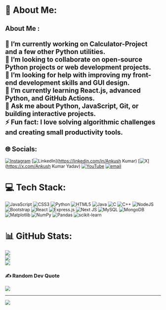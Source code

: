 # 💫 About Me:
## About Me :<br><br>🔭 I’m currently working on **Calculator-Project** and a few other Python utilities.  <br>👯 I’m looking to collaborate on **open-source Python projects or web development projects**.  <br>🤝 I’m looking for help with **improving my front-end development skills and GUI design**.  <br>🌱 I’m currently learning **React.js, advanced Python, and GitHub Actions**.  <br>💬 Ask me about **Python, JavaScript, Git, or building interactive projects**.  <br>⚡ Fun fact: **I love solving algorithmic challenges and creating small productivity tools.**<br>


## 🌐 Socials:
[![Instagram](https://img.shields.io/badge/Instagram-%23E4405F.svg?logo=Instagram&logoColor=white)](https://instagram.com/maiankushyadav) [![LinkedIn](https://img.shields.io/badge/LinkedIn-%230077B5.svg?logo=linkedin&logoColor=white)](https://linkedin.com/in/Ankush Kumar) [![X](https://img.shields.io/badge/X-black.svg?logo=X&logoColor=white)](https://x.com/Ankush Kumar Yadav) [![YouTube](https://img.shields.io/badge/YouTube-%23FF0000.svg?logo=YouTube&logoColor=white)](https://youtube.com/@raijifacts?si=L8pYqlhXYegsBSd_) [![email](https://img.shields.io/badge/Email-D14836?logo=gmail&logoColor=white)](mailto:ankushkumary77@gmail.com) 

# 💻 Tech Stack:
![JavaScript](https://img.shields.io/badge/javascript-%23323330.svg?style=for-the-badge&logo=javascript&logoColor=%23F7DF1E) ![CSS3](https://img.shields.io/badge/css3-%231572B6.svg?style=for-the-badge&logo=css3&logoColor=white) ![Python](https://img.shields.io/badge/python-3670A0?style=for-the-badge&logo=python&logoColor=ffdd54) ![HTML5](https://img.shields.io/badge/html5-%23E34F26.svg?style=for-the-badge&logo=html5&logoColor=white) ![Java](https://img.shields.io/badge/java-%23ED8B00.svg?style=for-the-badge&logo=openjdk&logoColor=white) ![C](https://img.shields.io/badge/c-%2300599C.svg?style=for-the-badge&logo=c&logoColor=white) ![C++](https://img.shields.io/badge/c++-%2300599C.svg?style=for-the-badge&logo=c%2B%2B&logoColor=white) ![NodeJS](https://img.shields.io/badge/node.js-6DA55F?style=for-the-badge&logo=node.js&logoColor=white) ![Bootstrap](https://img.shields.io/badge/bootstrap-%238511FA.svg?style=for-the-badge&logo=bootstrap&logoColor=white) ![React](https://img.shields.io/badge/react-%2320232a.svg?style=for-the-badge&logo=react&logoColor=%2361DAFB) ![Express.js](https://img.shields.io/badge/express.js-%23404d59.svg?style=for-the-badge&logo=express&logoColor=%2361DAFB) ![Next JS](https://img.shields.io/badge/Next-black?style=for-the-badge&logo=next.js&logoColor=white) ![MySQL](https://img.shields.io/badge/mysql-4479A1.svg?style=for-the-badge&logo=mysql&logoColor=white) ![MongoDB](https://img.shields.io/badge/MongoDB-%234ea94b.svg?style=for-the-badge&logo=mongodb&logoColor=white) ![Matplotlib](https://img.shields.io/badge/Matplotlib-%23ffffff.svg?style=for-the-badge&logo=Matplotlib&logoColor=black) ![NumPy](https://img.shields.io/badge/numpy-%23013243.svg?style=for-the-badge&logo=numpy&logoColor=white) ![Pandas](https://img.shields.io/badge/pandas-%23150458.svg?style=for-the-badge&logo=pandas&logoColor=white) ![scikit-learn](https://img.shields.io/badge/scikit--learn-%23F7931E.svg?style=for-the-badge&logo=scikit-learn&logoColor=white)
# 📊 GitHub Stats:
![](https://github-readme-stats.vercel.app/api?username=Ankush-Kumar-Cloud&theme=dark&hide_border=false&include_all_commits=true&count_private=false)<br/>
![](https://nirzak-streak-stats.vercel.app/?user=Ankush-Kumar-Cloud&theme=dark&hide_border=false)<br/>
![](https://github-readme-stats.vercel.app/api/top-langs/?username=Ankush-Kumar-Cloud&theme=dark&hide_border=false&include_all_commits=true&count_private=false&layout=compact)

### ✍️ Random Dev Quote
![](https://quotes-github-readme.vercel.app/api?type=horizontal&theme=radical)

---
[![](https://visitcount.itsvg.in/api?id=Ankush-Kumar-Cloud&icon=0&color=0)](https://visitcount.itsvg.in)

<!-- Proudly created with GPRM ( https://gprm.itsvg.in ) -->
